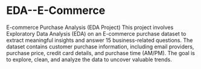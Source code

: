 # EDA--E-Commerce
E-commerce Purchase Analysis (EDA Project)
This project involves Exploratory Data Analysis (EDA) on an E-commerce purchase dataset to extract meaningful insights and answer 15 business-related questions. The dataset contains customer purchase information, including email providers, purchase price, credit card details, and purchase time (AM/PM). The goal is to explore, clean, and analyze the data to uncover valuable trends.
